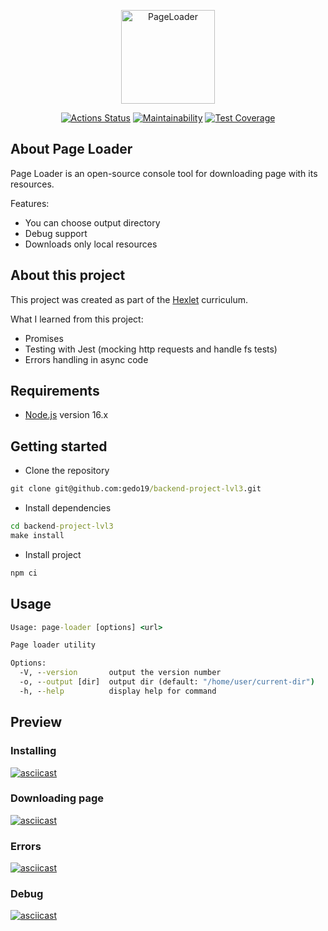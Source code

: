 <p align="center">
    <img alt="PageLoader" title="PageLoader" src="https://i.imgur.com/MfO9HIZ.png" width="150">
</p>

<div align="center">
  
[![Actions Status](https://github.com/gedo19/backend-project-lvl3/workflows/hexlet-check/badge.svg)](https://github.com/gedo19/backend-project-lvl3/actions)
[![Maintainability](https://api.codeclimate.com/v1/badges/0a160f1f6fbd67512cb5/maintainability)](https://codeclimate.com/github/gedo19/backend-project-lvl3/maintainability)
[![Test Coverage](https://api.codeclimate.com/v1/badges/0a160f1f6fbd67512cb5/test_coverage)](https://codeclimate.com/github/gedo19/backend-project-lvl3/test_coverage)
  
</div>

## About Page Loader
Page Loader is an open-source console tool for downloading page with its resources.

Features:
- You can choose output directory
- Debug support
- Downloads only local resources

## About this project

This project was created as part of the [Hexlet](https://ru.hexlet.io/) curriculum.

What I learned from this project:
- Promises
- Testing with Jest (mocking http requests and handle fs tests)
- Errors handling in async code

## Requirements
- [Node.js](https://nodejs.org/en/) version 16.x

## Getting started
- Clone the repository
```cmd
git clone git@github.com:gedo19/backend-project-lvl3.git
```
- Install dependencies
```cmd
cd backend-project-lvl3
make install
```
- Install project
```cmd
npm ci
```

## Usage
```cmd
Usage: page-loader [options] <url>

Page loader utility

Options:
  -V, --version       output the version number
  -o, --output [dir]  output dir (default: "/home/user/current-dir")
  -h, --help          display help for command
```

## Preview

### Installing
[![asciicast](https://asciinema.org/a/468511.svg)](https://asciinema.org/a/468511)

### Downloading page
[![asciicast](https://asciinema.org/a/468513.svg)](https://asciinema.org/a/468513)

### Errors
[![asciicast](https://asciinema.org/a/468516.svg)](https://asciinema.org/a/468516)

### Debug
[![asciicast](https://asciinema.org/a/468528.svg)](https://asciinema.org/a/468528)
